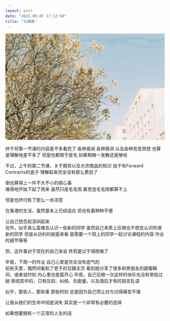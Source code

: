 ```yaml
---
layout: post
date: "2023-09-07 17:12:50"
title: "马薇薇"
---
```


<img alt="Home Tree" src="/assets/posts/home-tree.jpg" class="post-image black"/>

终于将第一节课的内容差不多看完了
各种查阅
各种猜测
以及各种苦思冥想
也算是理解地差不多了
但是也都限于皮毛
如果稍微一发散还是够呛

不过，上午的第二节课，关于期货以及大宗商品的知识
由于有Forward Contracts的底子
理解起来完全没有那么费劲了

倒也算得上一件不大不小的顺心事
<br>
难得地开始下起了雨来
虽然只是毛毛雨
甚至连毛毛雨都算不上

但是也终归有了那么一丝凉意

在香港的生活，虽然基本上已经适应
但也有着种种不便

让自己想念起深圳起来
<br>
另外，似乎真么蛮难去认识一些新的同学
虽然自己本质上压根也不想去认识所谓新的同学
但是从功利的层面来看
是需要一个班上的同学一起讨论课程的内容
作业的细节等等

但，这件事对于现在的自己来说
终究是过于得困难了

毕竟，下周一的作业
自己心里是完全没有底气的
<br>
前些天里，偶然间看到了老于的豆瓣主页
看到她分享了很多和男朋友的甜蜜瞬间，或者说时刻
内心里也是蛮开心
毕竟，自己压根一次这样的快乐也没有带给过她
萦绕其中的，只有压抑、纠结、负能量，以及酒后才有的胡言乱语

似乎，那些人，那些事
那些时刻
总是因为自己而让对方过得痛苦不堪

让我从她们的生命中彻底消失
其实是一个非常有必要的选择

如果想要拥有一个正常的人生的话